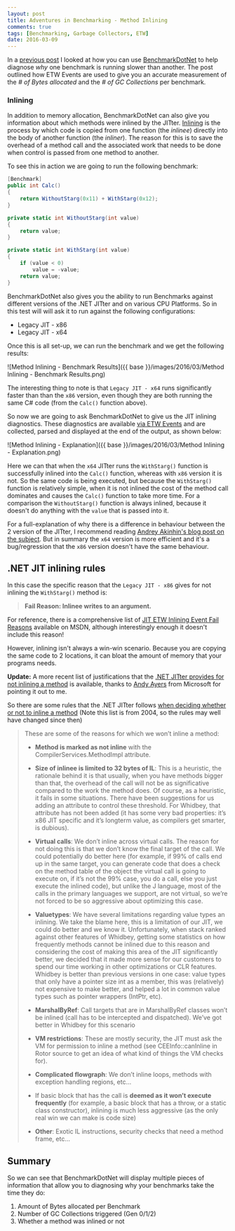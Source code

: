 ```yaml
---
layout: post
title: Adventures in Benchmarking - Method Inlining
comments: true
tags: [Benchmarking, Garbage Collectors, ETW]
date: 2016-03-09
---
```


In a [previous post]({{base}}/2016/02/17/adventures-in-benchmarking-memory-allocations/) I looked at how you can use [BenchmarkDotNet](https://github.com/PerfDotNet/BenchmarkDotNet/) to help diagnose *why* one benchmark is running slower than another. The post outlined how ETW Events are used to give you an accurate measurement of the *# of Bytes allocated* and the *# of GC Collections* per benchmark. 

### Inlining

In addition to memory allocation, BenchmarkDotNet can also give you information about which methods were inlined by the JITter. [Inlining](http://en.wikipedia.org/wiki/Inline_expansion) is the process by which code is copied from one function (the *inlinee*) directly into the body of another function (the *inliner*). The reason for this is to save the overhead of a method call and the associated work that needs to be done when control is passed from one method to another. 

To see this in action we are going to run the following benchmark:

``` csharp
[Benchmark]
public int Calc()
{
    return WithoutStarg(0x11) + WithStarg(0x12);
}

private static int WithoutStarg(int value)
{
    return value;
}

private static int WithStarg(int value)
{
    if (value < 0)
        value = -value;
    return value;
}
```

BenchmarkDotNet also gives you the ability to run Benchmarks against different versions of the .NET JITter and on various CPU Platforms. So in this test will will ask it to run against the following configurations:

- Legacy JIT - x86
- Legacy JIT - x64

Once this is all set-up, we can run the benchmark and we get the following results:

![Method Inlining - Benchmark Results]({{ base }}/images/2016/03/Method Inlining - Benchmark Results.png)

The interesting thing to note is that `Legacy JIT - x64` runs significantly faster than than the `x86` version, even though they are both running the same C# code (from the `Calc()` function above).

So now we are going to ask BenchmarkDotNet to give us the JIT inlining diagnostics. These diagnostics are available [via ETW Events](https://msdn.microsoft.com/library/ff356158(v=vs.100).aspx) and are collected, parsed and displayed at the end of the output, as shown below:

![Method Inlining - Explanation]({{ base }}/images/2016/03/Method Inlining - Explanation.png)

Here we can that when the `x64` JITter runs the `WithStarg()` function is successfully inlined into the `Calc()` function, whereas with `x86` version it is not. So the same code is being executed, but because the `WithStarg()` function is relatively simple, when it is not inlined the cost of the method call dominates and causes the `Calc()` function to take more time. For a comparison the `WithoutStarg()` function is always inlined, because it doesn't do anything with the `value` that is passed into it. 

For a full-explanation of why there is a difference in behaviour between the 2 version of the JITter, I recommend reading [Andrey Akinhin's blog post on the subject](http://aakinshin.net/en/blog/dotnet/inlining-and-starg/). But in summary the `x64` version is more efficient and it's a bug/regression that the `x86` version doesn't have the same behaviour.

## .NET JIT inlining rules

In this case the specific reason that the `Legacy JIT - x86` gives for not inlining the `WithStarg()` method is:

> **Fail Reason: Inlinee writes to an argument.**

For reference, there is a comprehensive list of [JIT ETW Inlining Event Fail Reasons](https://blogs.msdn.microsoft.com/clrcodegeneration/2009/10/21/jit-etw-inlining-event-fail-reasons/) available on MSDN, although interestingly enough it doesn't include this reason!

However, inlining isn't always a win-win scenario. Because you are copying the same code to 2 locations, it can bloat the amount of memory that your programs needs. 

**Update:** A more recent list of justifications that the [.NET JITter provides for not inlining a method](https://github.com/dotnet/coreclr/blob/master/src/jit/inline.def) is available, thanks to [Andy Ayers](https://github.com/AndyAyersMS) from Microsoft for pointing it out to me.

So there are some rules that the .NET JITter follows [when deciding whether or not to inline a method](https://blogs.msdn.microsoft.com/davidnotario/2004/11/01/jit-optimizations-inlining-ii/) (Note this list is from 2004, so the rules may well have changed since then)

> These are some of the reasons for which we won’t inline a method:
> 
> - **Method is marked as not inline** with the CompilerServices.MethodImpl attribute.
>
> - **Size of inlinee is limited to 32 bytes of IL**: This is a heuristic, the rationale behind it is that usually, when you have methods bigger than that, the overhead of the call will not be as significative compared to the work the method does. Of course, as a heuristic, it fails in some situations. There have been suggestions for us adding an attribute to control these threshold. For Whidbey, that attribute has not been added (it has some very bad properties: it’s x86 JIT specific and it’s longterm value, as compilers get smarter, is dubious).
>
> - **Virtual calls**: We don’t inline across virtual calls. The reason for not doing this is that we don’t know the final target of the call. We could potentially do better here (for example, if 99% of calls end up in the same target, you can generate code that does a check on the method table of the object the virtual call is going to execute on, if it’s not the 99% case, you do a call, else you just execute the inlined code), but unlike the J language, most of the calls in the primary languages we support, are not virtual, so we’re not forced to be so aggressive about optimizing this case.
> 
> - **Valuetypes**: We have several limitations regarding value types an inlining. We take the blame here, this is a limitation of our JIT, we could do better and we know it. Unfortunately, when stack ranked against other features of Whidbey, getting some statistics on how frequently methods cannot be inlined due to this reason and considering the cost of making this area of the JIT significantly better, we decided that it made more sense for our customers to spend our time working in other optimizations or CLR features. Whidbey is better than previous versions in one case: value types that only have a pointer size int as a member, this was (relatively) not expensive to make better, and helped a lot in common value types such as pointer wrappers (IntPtr, etc).
>
> - **MarshalByRef**: Call targets that are in MarshalByRef classes won’t be inlined (call has to be intercepted and dispatched). We’ve got better in Whidbey for this scenario
>
> - **VM restrictions**: These are mostly security, the JIT must ask the VM for permission to inline a method (see CEEInfo::canInline in Rotor source to get an idea of what kind of things the VM checks for).
>
> - **Complicated flowgraph**: We don’t inline loops, methods with exception handling regions, etc…
> 
> - If basic block that has the call is **deemed as it won’t execute frequently** (for example, a basic block that has a throw, or a static class constructor), inlining is much less aggressive (as the only real win we can make is code size)
>
> - **Other**: Exotic IL instructions, security checks that need a method frame, etc…

## Summary

So we can see that BenchmarkDotNet will display multiple pieces of information that allow you to diagnosing why your benchmarks take the time they do:

1. Amount of Bytes allocated per Benchmark
2. Number of GC Collections triggered (Gen 0/1/2) 
2. Whether a method was inlined or not